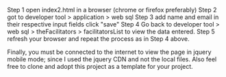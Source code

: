 Step 1
open index2.html in a browser (chrome or firefox preferably)
Step 2
got to developer tool > application > web sql
Step 3
add name and email in their respective input fields
click "save"
Step 4
Go back to developer tool > web sql > theFacilitators > facilitatorsList to view the data entered.
Step 5
refresh your browser and repeat the process as in Step 4 above.

Finally, you must be connected to the internet to view the page in jquery mobile mode; since I used the jquery CDN and not the local files. Also feel free to clone and adopt this project as a template for your project.
